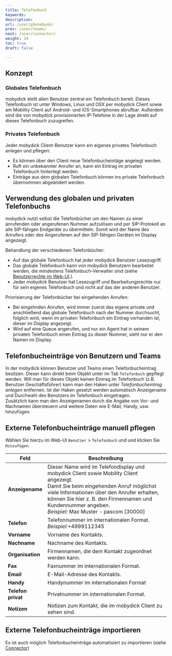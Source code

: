 ```yaml
---
title: Telefonbuch
keywords:
description:
url: /user/phonebook/
prev: /user/teams/
next: /user/connector/
weight: 24
toc: true
draft: false

---
```



## Konzept

### Globales Telefonbuch

mobydick stellt allen Benutzer zentral ein Telefonbuch bereit. Dieses Telefonbuch ist unter Windows, Linux und OSX per mobydick Client sowie am Mobility Client auf Android- und iOS-Smartphones abrufbar. Außerdem sind die von mobydick provisionierten IP-Telefone in der Lage direkt auf dieses Telefonbuch zuzugreifen.

### Privates Telefonbuch
Jeder mobydick Client-Benutzer kann ein eigenes privates Telefonbuch anlegen und pflegen:

* Es können über den Client neue Telefonbucheintäge angelegt werden.
* Ruft ein unbekannter Anrufer an, kann ein Eintrag im privaten Telefonbuch hinterlegt werden.
* Einträge aus dem globalen Telefonbuch können ins private Telefonbuch übernommen abgeändert werden.


## Verwendung des globalen und privaten Telefonbuchs

mobydick nutzt selbst die Telefonbücher um den Namen zu einer anrufenden oder angerufenen Nummer aufzulösen und per SIP-Protokoll an alle SIP-fähigen Endgeräte zu übermitteln. Somit wird der Name des Anrufers oder des Angerufenen auf den SIP-fähigen Geräten im Display angezeigt.

Behandlung der verschiedenen Telefonbücher:

* Auf das globale Telefonbuch hat jeder mobydick Benutzer Lesezugriff.
* Das globale Telefonbuch kann von mobydick Benutzern bearbeitet werden, die mindestens Telefonbuch-Verwalter sind (siehe
[Benutzerrechte im Web-UI](../user/#benutzerrechte-im-web-ui).).
* Jeder mobydick Benutzer hat Lesezugriff und Bearbeitungsrechte nur für sein eigenes Telefonbuch und nicht auf das der anderen Benutzer.

Priorisierung der Telefonbücher bei eingehenden Anrufen:

* Bei eingehnden Anrufen, wird immer zuerst das eigene private und anschließend das globale Telefonbuch nach der Nummer durchsucht, folglich wird, wenn im privaten Telefonbuch ein Eintrag vorhanden ist, dieser im Display angezeigt.
* Wird auf eine Queue angerufen, und nur ein Agent hat in seinem privaten Telefonbuch einen Eintrag zu dieser Nummer, sieht nur er den Namen im Display.

## Telefonbucheinträge von Benutzern und Teams

In der mobydick können Benutzer und Teams einen Telefonbucheintrag besitzen. Dieser kann direkt beim Objekt unter im Tab `Telefonbuch` gepflegt werden. Will man für dieses Objekt keinen Eintrag im Telefonbuch (z.B. Benutzer Geschäftsführer) kann man den Haken unter *Telefonbucheintrag anlegen* entfernen. Ist der Haken gesetzt werden automatisch Anzeigename und Durchwahl des Benutzers im Telefonbuch eingetragen.  
Zusätzlich kann man den Anzeigenamen durch die Angabe von Vor- und Nachnamen übersteuern und weitere Daten wie E-Mail, Handy, usw. hinzufügen.

## Externe Telefonbucheinträge manuell pflegen

Wählen Sie hierzu im Web-UI `Benutzer` > `Telefonbuch` und und klicken Sie `Hinzufügen`.

|Feld|Beschreibung|
|---|---|
|**Anzeigename**|Dieser Name wird im Telefondisplay und mobydick Client sowie Mobility Client angezeigt.<br>Damit Sie beim eingehenden Anruf möglichst viele Informationen über den Anrufer erhalten, können Sie hier z. B. den Firmennamen und Kundennummer angeben.<br>*Beispiel:* Max Muster - pascom [30000]|
|**Telefon**|Telefonnummer im internationalen Format.<br>*Beispiel:*+4999112345|
|**Vorname**|Vorname des Kontakts.|
|**Nachname**|Nachname des Kontakts.|
|**Organisation**|Firmennamen, die dem Kontakt zugeordnet werden kann.|
|**Fax**|Faxnummer im internationalen Format.|
|**Email**|E-Mail-Adresse des Kontakts.|
|**Handy**|Handynummer im internationalen Format|
|**Telefon privat**|Privatnummer im internationalen Format.|
|**Notizen**|Notizen zum Kontakt, die im mobydick Client zu sehen sind.|

## Externe Telefonbucheinträge importieren

Es ist auch möglich Telefonbucheinträge automatisiert zu importieren (siehe [Connector](../connector))
